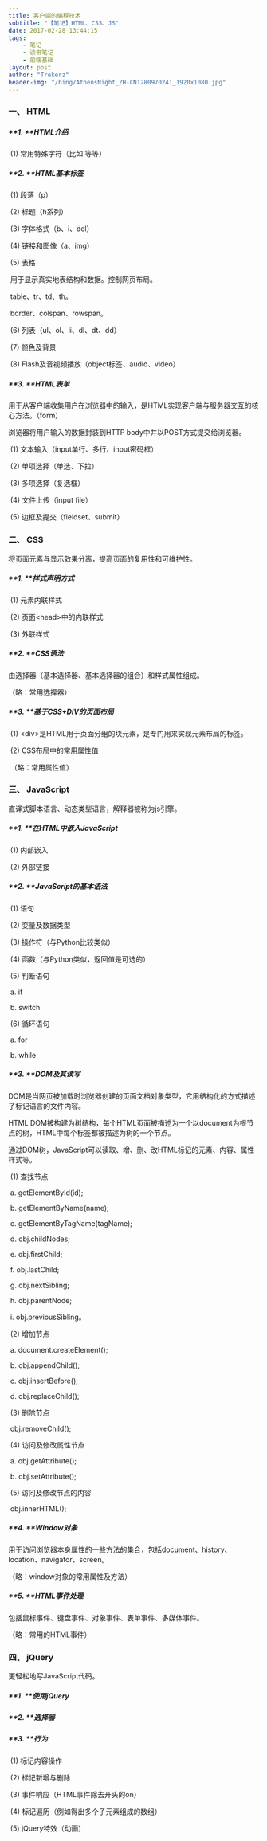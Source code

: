 ```yaml
---
title: 客户端的编程技术
subtitle: "【笔记】HTML、CSS、JS"
date: 2017-02-28 13:44:15
tags: 
	- 笔记
	- 读书笔记
	- 前端基础
layout: post
author: "Trekerz"
header-img: "/bing/AthensNight_ZH-CN1280970241_1920x1080.jpg"
---
```




### **一、 HTML**

##### **1.    **HTML介绍

​	(1)  常用特殊字符（比如&nbsp;等等）

##### **2.    **HTML基本标签

​	(1)  段落（p）

​	(2)  标题（h系列）

​	(3)  字体格式（b、i、del）

​	(4)  链接和图像（a、img）

​	(5)  表格

​		用于显示真实地表结构和数据。控制网页布局。

​		table、tr、td、th。

​		border、colspan、rowspan。

​	(6)  列表（ul、ol、li、dl、dt、dd）

​	(7)  颜色及背景

​	(8)  Flash及音视频播放（object标签、audio、video）

##### **3.    **HTML表单

用于从客户端收集用户在浏览器中的输入，是HTML实现客户端与服务器交互的核心方法。（form）

浏览器将用户输入的数据封装到HTTP body中并以POST方式提交给浏览器。

​	(1)  文本输入（input单行、多行、input密码框）

​	(2)  单项选择（单选、下拉）

​	(3)  多项选择（复选框）

​	(4)  文件上传（input file）

​	(5)  边框及提交（fieldset、submit）

### **二、 CSS**

将页面元素与显示效果分离，提高页面的复用性和可维护性。

##### **1.    **样式声明方式

​	(1)  元素内联样式

​	(2)  页面\<head\>中的内联样式

​	(3)  外联样式

##### **2.    **CSS语法

由选择器（基本选择器、基本选择器的组合）和样式属性组成。

（略：常用选择器）

##### **3.    **基于CSS+DIV的页面布局

​	(1)  \<div\>是HTML用于页面分组的块元素，是专门用来实现元素布局的标签。

​	(2)  CSS布局中的常用属性值

​	（略：常用属性值）

### **三、 JavaScript**

直译式脚本语言、动态类型语言，解释器被称为js引擎。

##### **1.    **在HTML中嵌入JavaScript

​	(1)  内部嵌入

​	(2)  外部链接

##### **2.    **JavaScript的基本语法

​	(1)  语句

​	(2)  变量及数据类型

​	(3)  操作符（与Python比较类似）

​	(4)  函数（与Python类似，返回值是可选的）

​	(5)  判断语句

​		a.    if

​		b.    switch

​	(6)  循环语句

​		a.    for

​		b.    while

##### **3.    **DOM及其读写

DOM是当网页被加载时浏览器创建的页面文档对象类型，它用结构化的方式描述了标记语言的文件内容。

HTML DOM被构建为树结构，每个HTML页面被描述为一个以document为根节点的树，HTML中每个标签都被描述为树的一个节点。

通过DOM树，JavaScript可以读取、增、删、改HTML标记的元素、内容、属性样式等。

​	(1)  查找节点

​		a.    getElementById(id);

​		b.    getElementByName(name);

​		c.    getElementByTagName(tagName);

​		d.    obj.childNodes;

​		e.    obj.firstChild;

​		f.     obj.lastChild;

​		g.    obj.nextSibling;

​		h.    obj.parentNode;

​		i.     obj.previousSibling。

​	(2)  增加节点

​		a.    document.createElement();

​		b.    obj.appendChild();

​		c.    obj.insertBefore();

​		d.    obj.replaceChild();

​	(3)  删除节点

​		obj.removeChild();

​	(4)  访问及修改属性节点

​		a.    obj.getAttribute();

​		b.    obj.setAttribute();

​	(5)  访问及修改节点的内容

​		obj.innerHTML();

##### **4.    **Window对象

用于访问浏览器本身属性的一些方法的集合，包括document、history、location、navigator、screen。

（略：window对象的常用属性及方法）

##### **5.    **HTML事件处理

包括鼠标事件、键盘事件、对象事件、表单事件、多媒体事件。

（略：常用的HTML事件）

### **四、 jQuery**

更轻松地写JavaScript代码。

##### **1.    **使用jQuery

##### **2.    **选择器

##### **3.    **行为

​	(1)  标记内容操作

​	(2)  标记新增与删除

​	(3)  事件响应（HTML事件除去开头的on）

​	(4)  标记遍历（例如得出多个子元素组成的数组）

​	(5)  jQuery特效（动画）

<br/>

<br/>